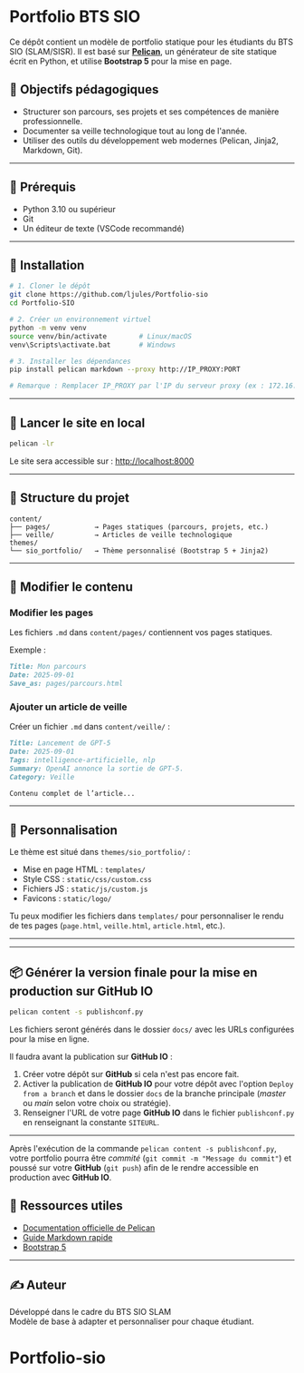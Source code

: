 # Portfolio BTS SIO

Ce dépôt contient un modèle de portfolio statique pour les étudiants du BTS SIO (SLAM/SISR). Il est basé sur **[Pelican](https://blog.getpelican.com/)**, un générateur de site statique écrit en Python, et utilise **Bootstrap 5** pour la mise en page.

## 🎯 Objectifs pédagogiques

- Structurer son parcours, ses projets et ses compétences de manière professionnelle.
- Documenter sa veille technologique tout au long de l'année.
- Utiliser des outils du développement web modernes (Pelican, Jinja2, Markdown, Git).

---

## 🧰 Prérequis

- Python 3.10 ou supérieur
- Git
- Un éditeur de texte (VSCode recommandé)

---

## 🚀 Installation

```bash
# 1. Cloner le dépôt
git clone https://github.com/ljules/Portfolio-sio
cd Portfolio-SIO

# 2. Créer un environnement virtuel
python -m venv venv
source venv/bin/activate        # Linux/macOS
venv\Scripts\activate.bat       # Windows

# 3. Installer les dépendances
pip install pelican markdown --proxy http://IP_PROXY:PORT

# Remarque : Remplacer IP_PROXY par l'IP du serveur proxy (ex : 172.16.0.54 ou 172.16.0.51) et PORT par le numéro de port qui est toujours 8080.
```

---

## 🧪 Lancer le site en local

```bash
pelican -lr
```

Le site sera accessible sur : [http://localhost:8000](http://localhost:8000)

---

## 📁 Structure du projet

```
content/
├── pages/           → Pages statiques (parcours, projets, etc.)
├── veille/          → Articles de veille technologique
themes/
└── sio_portfolio/   → Thème personnalisé (Bootstrap 5 + Jinja2)
```

---

## 🧩 Modifier le contenu

### Modifier les pages

Les fichiers `.md` dans `content/pages/` contiennent vos pages statiques.

Exemple :

```markdown
Title: Mon parcours
Date: 2025-09-01
Save_as: pages/parcours.html
```

### Ajouter un article de veille

Créer un fichier `.md` dans `content/veille/` :

```markdown
Title: Lancement de GPT-5
Date: 2025-09-01
Tags: intelligence-artificielle, nlp
Summary: OpenAI annonce la sortie de GPT-5.
Category: Veille

Contenu complet de l’article...
```

---

## 🎨 Personnalisation

Le thème est situé dans `themes/sio_portfolio/` :

- Mise en page HTML : `templates/`
- Style CSS : `static/css/custom.css`
- Fichiers JS : `static/js/custom.js`
- Favicons : `static/logo/`

Tu peux modifier les fichiers dans `templates/` pour personnaliser le rendu de tes pages (`page.html`, `veille.html`, `article.html`, etc.).

---


---

## 📦 Générer la version finale pour la mise en production sur **GitHub IO**

```bash
pelican content -s publishconf.py
```

Les fichiers seront générés dans le dossier `docs/` avec les URLs configurées pour la mise en ligne.

Il faudra avant la publication sur **GitHub IO** :
1. Créer votre dépôt sur **GitHub** si cela n'est pas encore fait.
2. Activer la publication  de **GitHub IO** pour votre dépôt avec l'option `Deploy from a branch` et dans le dossier `docs` de la branche principale (_master_ ou _main_ selon votre choix ou stratégie).
3. Renseigner l'URL de votre page **GitHub IO** dans le fichier `publishconf.py` en renseignant la constante `SITEURL`.

---

Après l'exécution de la commande `pelican content -s publishconf.py`, votre portfolio pourra être _commité_ (`git commit -m "Message du commit"`) et poussé sur votre **GitHub** (`git push`) afin de le rendre accessible en production avec **GitHub IO**.


## 🧠 Ressources utiles

- [Documentation officielle de Pelican](https://docs.getpelican.com/en/latest/)
- [Guide Markdown rapide](https://www.markdownguide.org/cheat-sheet/)
- [Bootstrap 5](https://getbootstrap.com/)

---

## ✍️ Auteur

Développé dans le cadre du BTS SIO SLAM  
Modèle de base à adapter et personnaliser pour chaque étudiant.
# Portfolio-sio
